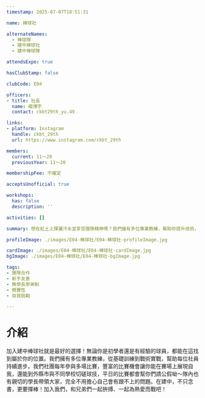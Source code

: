 ```yaml
---
timestamp: 2025-07-07T18:51:31

name: 棒球社

alternateNames:
  - 棒球隊
  - 建中棒球社
  - 建中棒球隊

attendsExpo: true

hasClubStamp: false

clubCode: E04

officers:
- title: 社長
  name: 楊博宇
  contact: ckbt29th_yu.49

links:
- platform: Instagram
  handle: ckbt_29th
  url: https://www.instagram.com/ckbt_29th

members:
  current: 11～20
  previousYear: 11～20

membershipFee: 不確定

acceptsUnofficial: true

workshops:
  has: false
  description: ''

activities: []

summary: 想在紅土上揮灑汗水並享受團隊精神嗎？我們擁有多位專業教練，幫助你提升技術，豐富比賽機會更能讓你展現自我，和兄弟們一起拚搏、為熱愛而戰吧！

profileImage: ./images/E04-棒球社/E04-棒球社-profileImage.jpg

cardImage: ./images/E04-棒球社/E04-棒球社-cardImage.jpg
bgImage: ./images/E04-棒球社/E04-棒球社-bgImage.jpg

tags:
- 團隊合作
- 新手友善
- 無學長學弟制
- 競賽性
- 自我挑戰

---
```


# 介紹

加入建中棒球社就是最好的選擇！無論你是初學者還是有經驗的球員，都能在這找到屬於你的位置。我們擁有多位專業教練，從基礎訓練到戰術實戰，幫助每位社員持續進步。我們社團每年參與多場比賽，豐富的比賽機會讓你能在賽場上展現自我，還能到外縣市與不同學校切磋球技，平日的比賽都會幫你們請公假呦～隊內也有親切的學長帶領大家，完全不用擔心自己會有跟不上的問題。在建中，不只念書，更要揮棒！加入我們，和兄弟們一起拚搏、一起為熱愛而戰吧！

